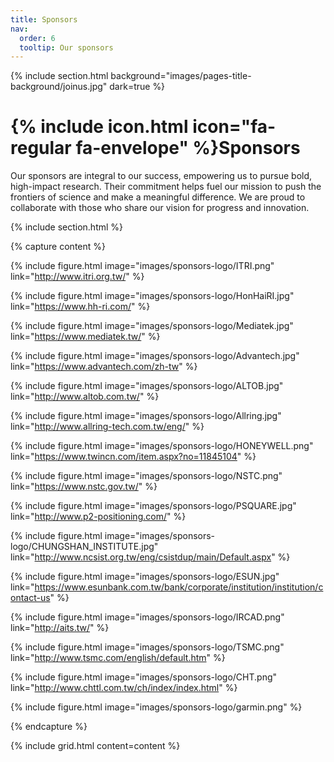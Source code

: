 ```yaml
---
title: Sponsors
nav:
  order: 6
  tooltip: Our sponsors
---
```


{% include section.html background="images/pages-title-background/joinus.jpg" dark=true %}
# {% include icon.html icon="fa-regular fa-envelope" %}Sponsors

Our sponsors are integral to our success, empowering us to pursue bold, high-impact research. Their commitment helps fuel our mission to push the frontiers of science and make a meaningful difference. We are proud to collaborate with those who share our vision for progress and innovation.

{% include section.html %}

{% capture content %}

{%
  include figure.html
  image="images/sponsors-logo/ITRI.png"
  link="http://www.itri.org.tw/"
%}

{%
  include figure.html
  image="images/sponsors-logo/HonHaiRI.jpg"
  link="https://www.hh-ri.com/"
%}

{%
  include figure.html
  image="images/sponsors-logo/Mediatek.jpg"
  link="https://www.mediatek.tw/"
%}

{%
  include figure.html
  image="images/sponsors-logo/Advantech.jpg"
  link="https://www.advantech.com/zh-tw"
%}

{%
  include figure.html
  image="images/sponsors-logo/ALTOB.jpg"
  link="http://www.altob.com.tw/"
%}

{%
  include figure.html
  image="images/sponsors-logo/Allring.jpg"
  link="http://www.allring-tech.com.tw/eng/"
%}

{%
  include figure.html
  image="images/sponsors-logo/HONEYWELL.png"
  link="https://www.twincn.com/item.aspx?no=11845104"
%}

{%
  include figure.html
  image="images/sponsors-logo/NSTC.png"
  link="https://www.nstc.gov.tw/"
%}

{%
  include figure.html
  image="images/sponsors-logo/PSQUARE.jpg"
  link="http://www.p2-positioning.com/"
%}

{%
  include figure.html
  image="images/sponsors-logo/CHUNGSHAN_INSTITUTE.jpg"
  link="http://www.ncsist.org.tw/eng/csistdup/main/Default.aspx"
%}

{%
  include figure.html
  image="images/sponsors-logo/ESUN.jpg"
  link="https://www.esunbank.com.tw/bank/corporate/institution/institution/contact-us"
%}

{%
  include figure.html
  image="images/sponsors-logo/IRCAD.png"
  link="http://aits.tw/"
%}

{%
  include figure.html
  image="images/sponsors-logo/TSMC.png"
  link="http://www.tsmc.com/english/default.htm"
%}

{%
  include figure.html
  image="images/sponsors-logo/CHT.png"
  link="http://www.chttl.com.tw/ch/index/index.html"
%}

{%
  include figure.html
  image="images/sponsors-logo/garmin.png"
%}

{% endcapture %}

{%
  include grid.html
  content=content
%}
